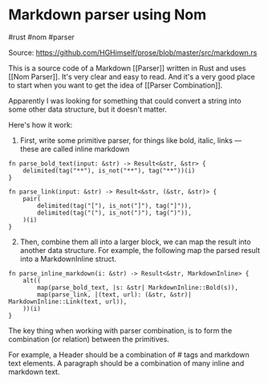 # Markdown parser using Nom

#rust #nom #parser

Source: https://github.com/HGHimself/prose/blob/master/src/markdown.rs

This is a source code of a Markdown [[Parser]] written in Rust and uses [[Nom Parser]]. It's very clear and easy to read. And it's a very good place to start when you want to get the idea of [[Parser Combination]].

Apparently I was looking for something that could convert a string into some other data structure, but it doesn't matter.

Here's how it work:

1. First, write some primitive parser, for things like bold, italic, links — these are called inline markdown

```
fn parse_bold_text(input: &str) -> Result<&str, &str> {
	delimited(tag("**"), is_not("**"), tag("**"))(i)
}

fn parse_link(input: &str) -> Result<&str, (&str, &str)> {
	pair(
		delimited(tag("["), is_not("]"), tag("]")),
		delimited(tag("("), is_not(")"), tag(")")),
	)(i)
}
```

2. Then, combine them all into a larger block, we can map the result into another data structure. For example, the following map the parsed result into a MarkdownInline struct.

```
fn parse_inline_markdown(i: &str) -> Result<&str, MarkdownInline> {
	alt((
		map(parse_bold_text, |s: &str| MarkdownInline::Bold(s)),
		map(parse_link, |(text, url): (&str, &str)| MarkdownInline::Link(text, url)),
	))(i)
}
```

The key thing when working with parser combination, is to form the combination (or relation) between the primitives.

For example, a Header should be a combination of # tags and markdown text elements. A paragraph should be a combination of many inline and markdown text.

